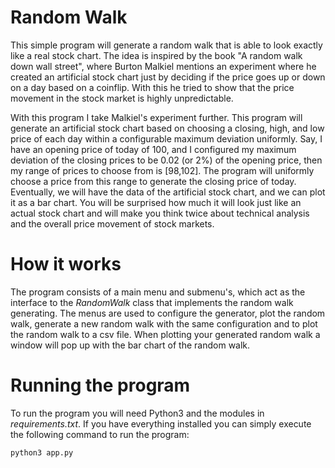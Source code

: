 # Random Walk
This simple program will generate a random walk that is able to look exactly like a real stock chart.
The idea is inspired by the book "A random walk down wall street", where Burton Malkiel mentions an experiment where
he created an artificial stock chart just by deciding if the price goes up or down on a day based on a coinflip.
With this he tried to show that the price movement in the stock market is highly unpredictable.

With this program I take Malkiel's experiment further. This program will generate an artificial stock chart based on
choosing a closing, high, and low price of each day within a configurable maximum deviation uniformly. Say, I have an
opening price of today of 100, and I configured my maximum deviation of the closing prices to be 0.02 (or 2%) of the
opening price, then my range of prices to choose from is \[98,102\]. The program will uniformly choose a price from this
range to generate the closing price of today. Eventually, we will have the data of the artificial stock chart, and we
can plot it as a bar chart. You will be surprised how much it will look just like an actual stock chart and will make
you think twice about technical analysis and the overall price movement of stock markets.

# How it works
The program consists of a main menu and submenu's, which act as the interface to the *RandomWalk* class that implements
the random walk generating. The menus are used to configure the generator, plot the random walk, generate a new
random walk with the same configuration and to plot the random walk to a csv file. When plotting your generated random
walk a window will pop up with the bar chart of the random walk.

# Running the program
To run the program you will need Python3 and the modules in *requirements.txt*.
If you have everything installed you can simply execute the following command to run the program:

`python3 app.py`
